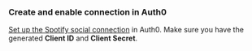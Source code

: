 ### Create and enable connection in Auth0
[Set up the Spotify social connection](https://auth0.com/docs/dashboard/guides/connections/set-up-connections-social) in Auth0. Make sure you have the generated **Client ID** and **Client Secret**.
